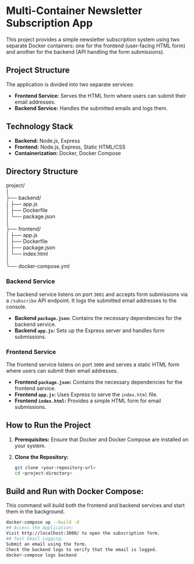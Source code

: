# Multi-Container Newsletter Subscription App

This project provides a simple newsletter subscription system using two separate Docker containers: one for the frontend (user-facing HTML form) and another for the backend (API handling the form submissions). 

## Project Structure
The application is divided into two separate services:
- **Frontend Service:** Serves the HTML form where users can submit their email addresses.
- **Backend Service:** Handles the submitted emails and logs them.

## Technology Stack
- **Backend:** Node.js, Express
- **Frontend:** Node.js, Express, Static HTML/CSS
- **Containerization:** Docker, Docker Compose

## Directory Structure
project/  
│  
├── backend/  
│ ├── app.js  
│ ├── Dockerfile  
│ └── package.json  
│  
├── frontend/  
│ ├── app.js  
│ ├── Dockerfile  
│ ├── package.json  
│ └── index.html  
│  
└── docker-compose.yml  

### Backend Service
The backend service listens on port `3001` and accepts form submissions via a `/subscribe` API endpoint. It logs the submitted email addresses to the console.

- **Backend `package.json`:** Contains the necessary dependencies for the backend service.
- **Backend `app.js`:** Sets up the Express server and handles form submissions.

### Frontend Service
The frontend service listens on port `3000` and serves a static HTML form where users can submit their email addresses.

- **Frontend `package.json`:** Contains the necessary dependencies for the frontend service.
- **Frontend `app.js`:** Uses Express to serve the `index.html` file.
- **Frontend `index.html`:** Provides a simple HTML form for email submissions.

## How to Run the Project
1. **Prerequisites:** Ensure that Docker and Docker Compose are installed on your system.

2. **Clone the Repository:**
   ```bash
   git clone <your-repository-url>
   cd <project-directory>
## Build and Run with Docker Compose:
This command will build both the frontend and backend services and start them in the background.
```bash
docker-compose up --build -d
## Access the Application:
Visit http://localhost:3000/ to open the subscription form.
## Test Email Logging:
Submit an email using the form.
Check the backend logs to verify that the email is logged.
docker-compose logs backend
